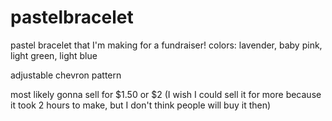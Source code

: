 # pastelbracelet

pastel bracelet that I'm making for a fundraiser! colors: lavender, baby pink, light green, light blue

adjustable chevron pattern


most likely gonna sell for $1.50 or $2 (I wish I could sell it for more because it took  2 hours to make, but I don't think people will buy it then)
